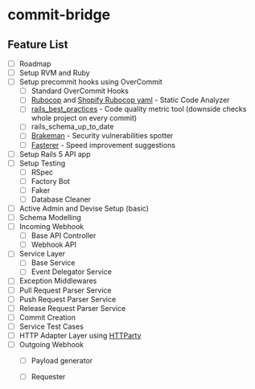 # commit-bridge

## Feature List
- [ ] Roadmap
- [ ] Setup RVM and Ruby
- [ ] Setup precommit hooks using OverCommit
    - [ ] Standard OverCommit Hooks
    - [ ] [Rubocop](https://github.com/rubocop-hq/rubocop) and [Shopify Rubocop yaml](https://github.com/Shopify/ruby-style-guide/blob/master/rubocop.yml) - Static Code Analyzer
    - [ ] [rails_best_practices](https://github.com/flyerhzm/rails_best_practices) - Code quality metric tool (downside checks whole project on every commit)
    - [ ] rails_schema_up_to_date
    - [ ] [Brakeman](https://github.com/presidentbeef/brakeman) - Security vulnerabilities spotter
    - [ ] [Fasterer](https://github.com/DamirSvrtan/fasterer) - Speed improvement suggestions
- [ ] Setup Rails 5 API app
- [ ] Setup Testing
    - [ ] RSpec
    - [ ] Factory Bot
    - [ ] Faker
    - [ ] Database Cleaner
- [ ] Active Admin and Devise Setup (basic)
- [ ] Schema Modelling
- [ ] Incoming Webhook
    - [ ] Base API Controller
    - [ ] Webhook API
- [ ] Service Layer
    - [ ] Base Service
    - [ ] Event Delegator Service
- [ ] Exception Middlewares
- [ ] Pull Request Parser Service
- [ ] Push Request Parser Service
- [ ] Release Request Parser Service
- [ ] Commit Creation
- [ ] Service Test Cases
- [ ] HTTP Adapter Layer using [HTTParty](https://github.com/jnunemaker/httparty)
- [ ] Outgoing Webhook
    - [ ] Payload generator
    - [ ] Requester

